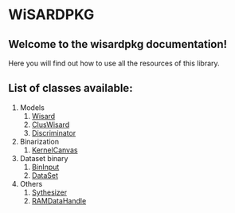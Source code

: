 # WiSARDPKG 

## Welcome to the wisardpkg documentation!
Here you will find out how to use all the resources of this library.

## List of classes available:

1. Models
   1. [Wisard](https://iazero.github.io/wisardpkg/models/wisard)
   2. [ClusWisard](https://iazero.github.io/wisardpkg/models/cluswisard)
   3. [Discriminator](https://iazero.github.io/wisardpkg/models/discriminator)
2. Binarization
   1. [KernelCanvas](https://iazero.github.io/wisardpkg/binarization/kernelcanvas)
3. Dataset binary
   1. [BinInput](https://iazero.github.io/wisardpkg/data/bininput)
   2. [DataSet](https://iazero.github.io/wisardpkg/data/dataset)
4. Others
   1. [Sythesizer](https://iazero.github.io/wisardpkg/others/synthesizer)
   2. [RAMDataHandle](https://iazero.github.io/wisardpkg/others/ramdatahandle)
